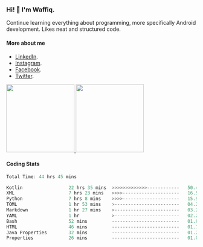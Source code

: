 ### Hi! 👋 I'm Waffiq.

Continue learning everything about programming, more specifically Android development. Likes neat and structured code.

#### More about me 
- [LinkedIn](https://www.linkedin.com/in/waffiqaziz/).
- [Instagram](https://www.instagram.com/waffiqaziz/).
- [Facebook](https://web.facebook.com/WaffiqAziz/).
- [Twitter](https://twitter.com/AzizWaffiq).

<p align="left">
<a href="https://github.com/waffiqaziz">
  <img height="180em" src="https://github-readme-stats-eight-theta.vercel.app/api?username=waffiqaziz&show_icons=true&theme=algolia&include_all_commits=true&count_private=true"/>
  <img height="180em" src="https://github-readme-stats-eight-theta.vercel.app/api/top-langs/?username=waffiqaziz&layout=compact&langs_count=8&theme=algolia"/>
</a>
</p>

#### Coding Stats
<!--START_SECTION:waka-->

```rust
Total Time: 44 hrs 45 mins

Kotlin                 22 hrs 35 mins  >>>>>>>>>>>>>------------   50.44 %
XML                    7 hrs 23 mins   >>>>---------------------   16.50 %
Python                 7 hrs 8 mins    >>>>---------------------   15.96 %
TOML                   1 hr 53 mins    >------------------------   04.23 %
Markdown               1 hr 27 mins    >------------------------   03.27 %
YAML                   1 hr            >------------------------   02.24 %
Bash                   52 mins         -------------------------   01.97 %
HTML                   46 mins         -------------------------   01.74 %
Java Properties        32 mins         -------------------------   01.22 %
Properties             26 mins         -------------------------   01.00 %
```

<!--END_SECTION:waka-->
